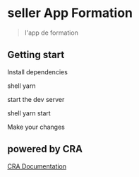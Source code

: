 # seller App Formation

> l'app de formation

## Getting start

Install dependencies

shell
yarn


start the dev server 

shell
yarn start 

Make your changes

## powered by CRA

[CRA Documentation](./docs/CRA.md)
